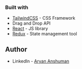 
### Built with

- [TailwindCSS](https://tailwindcss.com/) - CSS Framework
- Drag and Drop API
- [React](https://reactjs.org/) - JS library
- [Redux](https://redux.js.org/) - State management tool

## Author

- LinkedIn - [Aryan Anshuman](https://www.linkedin.com/in/sudodevop/)

